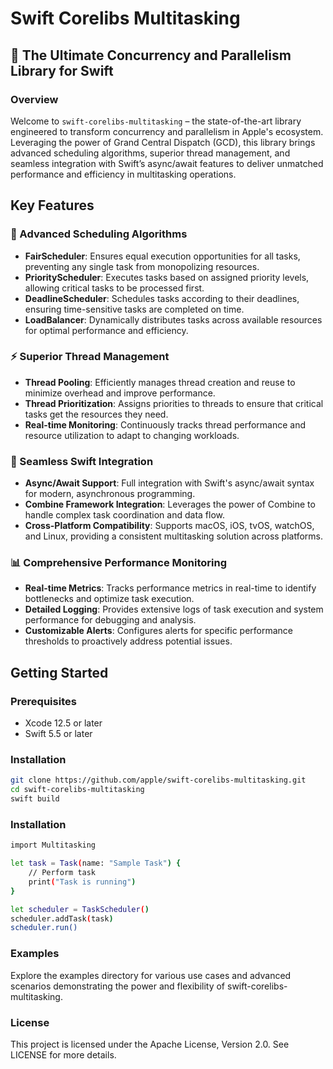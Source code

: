 # **Swift Corelibs Multitasking**

## **🚀 The Ultimate Concurrency and Parallelism Library for Swift**
 
### **Overview**

Welcome to `swift-corelibs-multitasking` – the state-of-the-art library engineered to transform concurrency and parallelism in Apple's ecosystem. Leveraging the power of Grand Central Dispatch (GCD), this library brings advanced scheduling algorithms, superior thread management, and seamless integration with Swift’s async/await features to deliver unmatched performance and efficiency in multitasking operations. 
 
## **Key Features**

### **🌟 Advanced Scheduling Algorithms**
- **FairScheduler**: Ensures equal execution opportunities for all tasks, preventing any single task from monopolizing resources.
- **PriorityScheduler**: Executes tasks based on assigned priority levels, allowing critical tasks to be processed first.
- **DeadlineScheduler**: Schedules tasks according to their deadlines, ensuring time-sensitive tasks are completed on time.
- **LoadBalancer**: Dynamically distributes tasks across available resources for optimal performance and efficiency.

### **⚡ Superior Thread Management**
- **Thread Pooling**: Efficiently manages thread creation and reuse to minimize overhead and improve performance.
- **Thread Prioritization**: Assigns priorities to threads to ensure that critical tasks get the resources they need.
- **Real-time Monitoring**: Continuously tracks thread performance and resource utilization to adapt to changing workloads.

### **🔗 Seamless Swift Integration**
- **Async/Await Support**: Full integration with Swift's async/await syntax for modern, asynchronous programming.
- **Combine Framework Integration**: Leverages the power of Combine to handle complex task coordination and data flow.
- **Cross-Platform Compatibility**: Supports macOS, iOS, tvOS, watchOS, and Linux, providing a consistent multitasking solution across platforms.

### **📊 Comprehensive Performance Monitoring**
- **Real-time Metrics**: Tracks performance metrics in real-time to identify bottlenecks and optimize task execution.
- **Detailed Logging**: Provides extensive logs of task execution and system performance for debugging and analysis.
- **Customizable Alerts**: Configures alerts for specific performance thresholds to proactively address potential issues.

## **Getting Started**

### **Prerequisites**
- Xcode 12.5 or later
- Swift 5.5 or later

### **Installation**
```bash
git clone https://github.com/apple/swift-corelibs-multitasking.git
cd swift-corelibs-multitasking
swift build
```

### **Installation**
```bash
import Multitasking

let task = Task(name: "Sample Task") {
    // Perform task
    print("Task is running")
}

let scheduler = TaskScheduler()
scheduler.addTask(task)
scheduler.run()
```
### **Examples**
Explore the examples directory for various use cases and advanced scenarios demonstrating the power and flexibility of swift-corelibs-multitasking.


### License
This project is licensed under the Apache License, Version 2.0. See LICENSE for more details.

